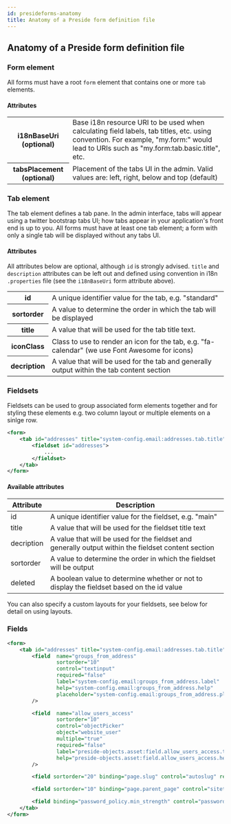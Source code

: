 ```yaml
---
id: presideforms-anatomy
title: Anatomy of a Preside form definition file
---
```


## Anatomy of a Preside form definition file

### Form element

All forms must have a root `form` element that contains one or more `tab` elements. 

#### Attributes

<div class="table-responsive">
    <table class="table">
        <tbody>
            <tr>
                <th>i18nBaseUri (optional)</th>
                <td>Base i18n resource URI to be used when calculating field labels, tab titles, etc. using convention. For example, "my.form:" would lead to URIs such as "my.form:tab.basic.title", etc.</td>
            </tr>
            <tr>
                <th>tabsPlacement (optional)</th>
                <td>Placement of the tabs UI in the admin. Valid values are: left, right, below and top (default)</td>
            </tr>
        </tbody>
    </table>
</div> 


### Tab element

The tab element defines a tab pane. In the admin interface, tabs will appear using a twitter bootstrap tabs UI; how tabs appear in your application's front end is up to you. All forms must have at least one tab element; a form with only a single tab will be displayed without any tabs UI.

#### Attributes

All attributes below are optional, although `id` is strongly advised. `title` and `description` attributes can be left out and defined using convention in i18n `.properties` file (see the `i18nBaseUri` form attribute above).

<div class="table-responsive">
    <table class="table">
        <tbody>
            <tr>
                <th>id</td>
                <td>A unique identifier value for the tab, e.g. "standard"</td>
            </tr>
            <tr>
                <th>sortorder</td>
                <td>A value to determine the order in which the tab will be displayed</td>
            </tr>
            <tr>
                <th>title</td>
                <td>A value that will be used for the tab title text.</td>
            </tr>
            <tr>
                <th>iconClass</td>
                <td>Class to use to render an icon for the tab, e.g. "fa-calendar" (we use Font Awesome for icons)</td>
            </tr>
            <tr>
                <th>decription</td>
                <td>A value that will be used for the tab and generally output within the tab content section</td>
            </tr>
        </tbody>
    </table>
</div>



### Fieldsets
Fieldsets can be used to group associated form elements together and for styling these elements e.g. two column layout or multiple elements on a sinlge row.

```xml
<form>
	<tab id="addresses" title="system-config.email:addresses.tab.title">
		<fieldset id="addresses">
		    ...
		</fieldset>
	</tab>
</form>
```

#### Available attributes
<div class="table-responsive">
    <table class="table">
        <thead>
            <tr>
                <th>Attribute</th>
                <th>Description</th>
            </tr>
        </thead>
        <tbody>
            <tr><td>id</td><td>A unique identifier value for the fieldset, e.g. "main"</td></tr>
            <tr><td>title</td><td>A value that will be used for the fieldset title text</td></tr>
            <tr><td>decription</td><td>A value that will be used for the fieldset and generally output within the fieldset content section</td></tr>
            <tr><td>sortorder</td><td>A value to determine the order in which the fieldset will be output</td></tr>
            <tr><td>deleted</td><td>A boolean value to determine whether or not to display the fieldset based on the id value</td></tr>
        </tbody>
    </table>
</div>

You can also specify a custom layouts for your fieldsets, see below for detail on using layouts.

### Fields

```xml
<form>
	<tab id="addresses" title="system-config.email:addresses.tab.title">
        <field  name="groups_from_address"
                sortorder="10"
                control="textinput"
                required="false"
                label="system-config.email:groups_from_address.label"
                help="system-config.email:groups_from_address.help"
                placeholder="system-config.email:groups_from_address.placeholder"
        />

        <field  name="allow_users_access"
                sortorder="10"
                control="objectPicker"
                object="website_user"
                multiple="true"
                required="false"
                label="preside-objects.asset:field.allow_users_access.title"
                help="preside-objects.asset:field.allow_users_access.help"
        />

        <field sortorder="20" binding="page.slug" control="autoslug" required="true" basedOn="title" />

        <field sortorder="10" binding="page.parent_page" control="sitetreePagePicker" required="true" />

        <field binding="password_policy.min_strength" control="passwordStrengthPicker" />
    </tab>
</form>
```

